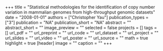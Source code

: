 +++
title = "Statistical methodologies for the identification of copy number variation in mammalian genomes from high-throughput genomic datasets"
date = "2008-01-01"
authors = ["Christopher Yau"]
publication_types = ["3"]
publication = "NA"
publication_short = "NA"
abstract = ""
abstract_short = ""
image_preview = ""
selected = false
projects = []
tags = []
url_pdf = ""
url_preprint = ""
url_code = ""
url_dataset = ""
url_project = ""
url_slides = ""
url_video = ""
url_poster = ""
url_source = ""
math = true
highlight = true
[header]
image = ""
caption = ""
+++
